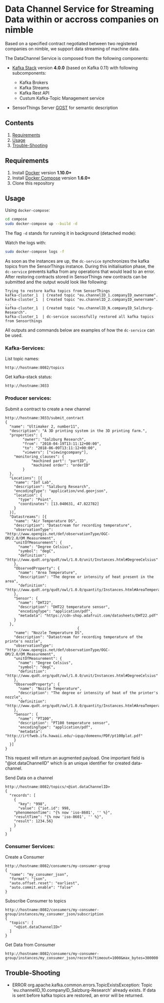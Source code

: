 # Data Channel Service for Streaming Data within or accross companies on nimble

Based on a specified contract negotiated between two
registered companies on nimble, we support data streaming
of machine data.

The DataChannel Service is composed from the following components:
* [Kafka Stack](https://kafka.apache.org/) version **4.0.0** (based on Kafka 0.11) with following subcomponents:
    * Kafka Brokers
    * Kafka Streams
    * Kafka Rest API
    * Custum Kafka-Topic Management service

* SensorThings Server [GOST](https://github.com/gost/server) for semantic description




## Contents

1. [Requirements](#requirements)
2. [Usage](#usage)
3. [Trouble-Shooting](#Trouble-shooting)


## Requirements

1. Install [Docker](https://www.docker.com/community-edition#/download) version **1.10.0+**
2. Install [Docker Compose](https://docs.docker.com/compose/install/) version **1.6.0+**
3. Clone this repository


## Usage

Using `docker-compose`:

```bash
cd compose
sudo docker-compose up --build -d
```

The flag `-d` stands for running it in background (detached mode):

Watch the logs with:

```bash
sudo docker-compose logs -f
```


As soon as the instances are up, the `dc-service` synchronizes the kafka topics
from the SensorThings instance. During this initialisation phase, the `dc-service`
prevents kafka from any operations that would lead to an error. After restoring
contracts stored in SensorThings new contracts can be submitted and
the output would look like following:

```
Trying to restore kafka topics from SensorThings
kafka-cluster_1  | Created topic "eu.channelID_1.companyID_ownername".
kafka-cluster_1  | Created topic "eu.channelID_2.companyID_ownername".
...
kafka-cluster_1  | Created topic "eu.channelID_N.companyID_Salzburg-Research".
kafka-cluster_1  | dc-service successfully restored all kafka topics from Sensorthings
```


All outputs and commands below are examples of how the `dc-service` can
be used.

### Kafka-Services:

List topic names:
```
http://hostname:8082/topics
```


Get kafka-stack status:
```
http://hostname:3033
```


### Producer services:
Submit a contract to create a new channel
```
http://hostname:3033/submit_contract
{
  "name": "Ultimaker 2, number11",
  "description": "A 3D printing system in the 3D printing farm.",
  "properties": {
		"owner": "Salzburg Research",
		"from": "2018-04-19T13:11:12+00:00",
		"to": "2018-06-09T13:11:12+00:00",
		"viewers": ["viewingcompany"],
    "monitoring_clauses": {
			"machined part": "partID",
			"machined order": "orderID"
		}
  },
  "Locations": [{
    "name": "IoT Lab",
    "description": "Salzburg Research",
    "encodingType": "application/vnd.geo+json",
    "location": {
      "type": "Point",
      "coordinates": [13.040631, 47.822782]
    }
  }],
  "Datastreams": [{
    "name": "Air Temperature DS",
    "description": "Datastream for recording temperature",
    "observationType": "http://www.opengis.net/def/observationType/OGC-OM/2.0/OM_Measurement",
    "unitOfMeasurement": {
      "name": "Degree Celsius",
      "symbol": "degC",
      "definition": "http://www.qudt.org/qudt/owl/1.0.0/unit/Instances.html#DegreeCelsius"
    },
    "ObservedProperty": {
      "name": "Area Temperature",
      "description": "The degree or intensity of heat present in the area",
      "definition": "http://www.qudt.org/qudt/owl/1.0.0/quantity/Instances.html#AreaTemperature"
    },
    "Sensor": {
      "name": "DHT22",
      "description": "DHT22 temperature sensor",
      "encodingType": "application/pdf",
      "metadata": "https://cdn-shop.adafruit.com/datasheets/DHT22.pdf"
    }
  },
								 {
    "name": "Nozzle Temperature DS",
    "description": "Datastream for recording temperature of the printe's nozzle",
    "observationType": "http://www.opengis.net/def/observationType/OGC-OM/2.0/OM_Measurement",
    "unitOfMeasurement": {
      "name": "Degree Celsius",
      "symbol": "degC",
      "definition": "http://www.qudt.org/qudt/owl/1.0.0/unit/Instances.html#DegreeCelsius"
    },
    "ObservedProperty": {
      "name": "Nozzle Temperature",
      "description": "The degree or intensity of heat of the printer's nozzle",
      "definition": "http://www.qudt.org/qudt/owl/1.0.0/quantity/Instances.html#AreaTemperature"
    },
    "Sensor": {
      "name": "PT100",
      "description": "PT100 temperature sensor",
      "encodingType": "application/pdf",
      "metadata": "http://irtfweb.ifa.hawaii.edu/~iqup/domeenv/PDF/pt100plat.pdf"
    }
  }]
}
```
This request will return an augmented payload. One important field is
"@iot.dataChannelID" which is an unique identifier for created data-channel.


Send Data on a channel
```
http://hostname:8082/topics/<@iot.dataChannelID>
{
  "records": [
    {
      "key": "998",
      "value": {"iot.id": 998,
	"phenomenonTime": "{% now 'iso-8601', '' %}",
	"resultTime": "{% now 'iso-8601', '' %}",
	"result": 1234.56}
    }
  ]
}
```


### Consumer Services:
Create a Consumer
```
http://hostname:8082/consumers/my-consumer-group
{
  "name": "my_consumer_json",
  "format": "json",
  "auto.offset.reset": "earliest",
  "auto.commit.enable": "false"
}
```


Subscribe Consumer to topics
```
http://hostname:8082/consumers/my-consumer-group/instances/my_consumer_json/subscription
{
  "topics": [
    "<@iot.dataChannelID>"
  ]
}
```

Get Data from Consumer
```GET
http://hostname:8082/consumers/my-consumer-group/instances/my_consumer_json/records?timeout=1000&max_bytes=300000
```


## Trouble-Shooting

* ERROR org.apache.kafka.common.errors.TopicExistsException: Topic 'eu.channelID_10.companyID_Salzburg-Research' already exists.
If data is sent before kafka topics are restored, an error will be returned.

